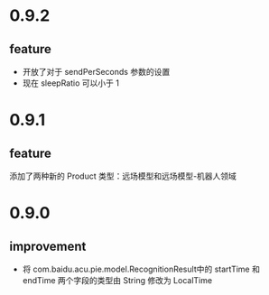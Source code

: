 # 0.9.2
## feature
- 开放了对于 sendPerSeconds 参数的设置
- 现在 sleepRatio 可以小于 1

# 0.9.1
## feature
添加了两种新的 Product 类型：远场模型和远场模型-机器人领域

# 0.9.0
## improvement
- 将 com.baidu.acu.pie.model.RecognitionResult中的 startTime 和 endTime 两个字段的类型由 String 修改为 LocalTime
